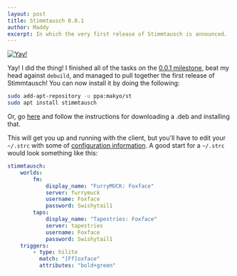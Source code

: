 ```yaml
---
layout: post
title: Stimmtausch 0.0.1
author: Maddy
excerpt: In which the very first release of Stimmtausch is announced.
---
```


[![Yay!](/assets/2019-02-13.png)](/assets/2019-02-13.png)

Yay! I did the thing! I finished all of the tasks on the [0.0.1 milestone](https://github.com/makyo/stimmtausch/milestone/1), beat my head against `debuild`, and managed to pull together the first release of Stimmtausch! You can now install it by doing the following:

```bash
sudo add-apt-repository -u ppa:makyo/st
sudo apt install stimmtausch
```

Or, go [here](https://github.com/makyo/stimmtausch/releases/tag/0.0.1) and follow the instructions for downloading a .deb and installing that.

This will get you up and running with the client, but you'll have to edit your `~/.strc` with some of [configuration information](/config). A good start for a `~/.strc` would look something like this:

```yaml
stimmtausch:
    worlds:
        fm:
            display_name: "FurryMUCK: Foxface"
            server: furrymuck
            username: Foxface
            password: Swishytail1
        taps:
            display_name: "Tapestries: Foxface"
            server: tapestries
            username: Foxface
            password: Swishytail1
    triggers:
        - type: hilite
          match: "[Ff]oxface"
          attributes: "bold+green"
```
